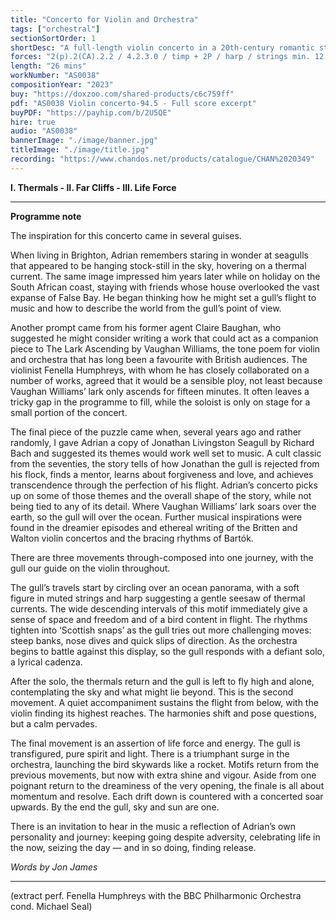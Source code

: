 ```yaml
---
title: "Concerto for Violin and Orchestra"
tags: ["orchestral"]
sectionSortOrder: 1
shortDesc: "A full-length violin concerto in a 20th-century romantic style"
forces: "2(p).2(CA).2.2 / 4.2.3.0 / timp + 2P / harp / strings min. 12.10.8.6.4, violin solo"
length: "26 mins"
workNumber: "AS0038"
compositionYear: "2023"
buy: "https://doxzoo.com/shared-products/c6c759ff"
pdf: "AS0038 Violin concerto-94.5 - Full score excerpt"
buyPDF: "https://payhip.com/b/2U5QE"
hire: true
audio: "AS0038"
bannerImage: "./image/banner.jpg"
titleImage: "./image/title.jpg"
recording: "https://www.chandos.net/products/catalogue/CHAN%2020349"
---
```


<script>
$.backstretch('/works/P0038/image/P0038 background.jpg');
</script>

<b>I. Thermals - II. Far Cliffs - III. Life Force</b>

<hr class="h-px border-t-0 bg-transparent bg-gradient-to-r from-transparent via-white to-transparent opacity-60" />

<b>Programme note</b>

The inspiration for this concerto came in several guises.

When living in Brighton, Adrian remembers staring in wonder at seagulls that appeared to be hanging stock-still in the sky, hovering on a thermal current. The same image impressed him years later while on holiday on the South African coast, staying with friends whose house overlooked the vast expanse of False Bay. He began thinking how he might set a gull’s flight to music and how to describe the world from the gull’s point of view.

Another prompt came from his former agent Claire Baughan, who suggested he might consider writing
a work that could act as a companion piece to The Lark Ascending by Vaughan Williams, the tone
poem for violin and orchestra that has long been a favourite with British audiences. The violinist Fenella Humphreys, with whom he has closely collaborated on a number of works, agreed that it would be a sensible ploy, not least because Vaughan Williams’ lark only ascends for fifteen minutes. It often leaves a tricky gap in the programme to fill, while the soloist is only on stage for a small portion of the concert.

The final piece of the puzzle came when, several years ago and rather randomly, I gave Adrian a copy of Jonathan Livingston Seagull by Richard Bach and suggested its themes would work well set to music. A cult classic from the seventies, the story tells of how Jonathan the gull is rejected from his flock, finds a mentor, learns about forgiveness and love, and achieves transcendence through the perfection of his flight.
Adrian’s concerto picks up on some of those themes and the overall shape of the story, while not being tied to any of its detail. Where Vaughan Williams’ lark soars over the earth, so the gull will over the ocean. Further musical inspirations were found in the dreamier episodes and ethereal writing of the Britten and Walton violin concertos and the bracing rhythms of Bartók.

There are three movements through-composed into one journey, with the gull our guide on the violin throughout.

The gull’s travels start by circling over an ocean panorama, with a soft figure in muted strings
and harp suggesting a gentle seesaw of thermal currents. The wide descending intervals of this motif immediately give a sense of space and freedom and of a bird content in flight. The rhythms tighten into ‘Scottish snaps’ as the gull tries out more challenging moves: steep banks, nose dives and quick slips of direction. As the orchestra begins to battle against this display, so the gull responds with a defiant solo, a lyrical cadenza.

After the solo, the thermals return and the gull is left to fly high and alone, contemplating the sky and what might lie beyond. This is the second movement. A quiet accompaniment sustains the flight from below, with the violin finding its highest reaches. The harmonies shift and pose questions, but a calm pervades.

The final movement is an assertion of life force and energy. The gull is transfigured, pure spirit and light. There is a triumphant surge in the orchestra, launching the bird skywards like a rocket. Motifs return from the previous movements, but now with extra shine and vigour. Aside from one poignant return to the dreaminess of the very opening, the finale is all about momentum and resolve. Each drift down is countered with a concerted soar upwards. By the end the gull, sky and sun are one.

There is an invitation to hear in the music a reflection of Adrian’s own personality and journey: keeping going despite adversity, celebrating life in the now, seizing the day — and in so doing, finding release.

<i>Words by Jon James</i>

<hr class="h-px border-t-0 bg-transparent bg-gradient-to-r from-transparent via-white to-transparent opacity-60" />

(extract perf. Fenella Humphreys with the BBC Philharmonic Orchestra cond. Michael Seal)
